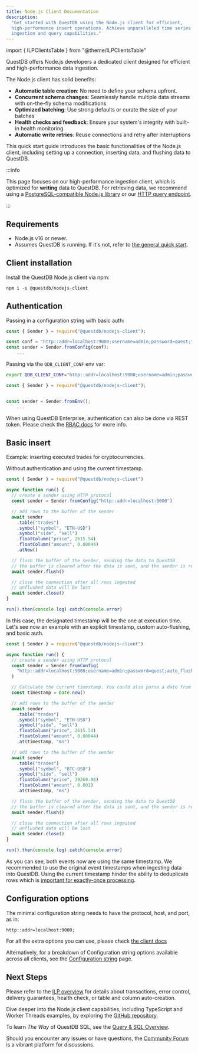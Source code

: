 ```yaml
---
title: Node.js Client Documentation
description:
  "Get started with QuestDB using the Node.js client for efficient,
  high-performance insert operations. Achieve unparalleled time series data
  ingestion and query capabilities."
---
```


import { ILPClientsTable } from "@theme/ILPClientsTable"

QuestDB offers Node.js developers a dedicated client designed for efficient and
high-performance data ingestion.

The Node.js client has solid benefits:

- **Automatic table creation**: No need to define your schema upfront.
- **Concurrent schema changes**: Seamlessly handle multiple data streams with
  on-the-fly schema modifications
- **Optimized batching**: Use strong defaults or curate the size of your batches
- **Health checks and feedback**: Ensure your system's integrity with built-in
  health monitoring
- **Automatic write retries**: Reuse connections and retry after interruptions

This quick start guide introduces the basic functionalities of the Node.js
client, including setting up a connection, inserting data, and flushing data to
QuestDB.

<ILPClientsTable language="NodeJS" />

:::info

This page focuses on our high-performance ingestion client, which is optimized for **writing** data to QuestDB.
For retrieving data, we recommend using a [PostgreSQL-compatible Node.js library](/docs/pgwire/javascript/) or our
[HTTP query endpoint](/docs/reference/sql/overview/#rest-http-api).

:::


## Requirements

- Node.js v16 or newer.
- Assumes QuestDB is running. If it's not, refer to
  [the general quick start](/docs/quick-start/).

## Client installation

Install the QuestDB Node.js client via npm:

```shell
npm i -s @questdb/nodejs-client
```

## Authentication

Passing in a configuration string with basic auth:

```javascript
const { Sender } = require("@questdb/nodejs-client");

const conf = "http::addr=localhost:9000;username=admin;password=quest;"
const sender = Sender.fromConfig(conf);
    ...
```

Passing via the `QDB_CLIENT_CONF` env var:

```bash
export QDB_CLIENT_CONF="http::addr=localhost:9000;username=admin;password=quest;"
```

```javascript
const { Sender } = require("@questdb/nodejs-client");


const sender = Sender.fromEnv();
    ...
```

When using QuestDB Enterprise, authentication can also be done via REST token.
Please check the [RBAC docs](/docs/operations/rbac/#authentication) for more
info.

## Basic insert

Example: inserting executed trades for cryptocurrencies.

Without authentication and using the current timestamp.

```javascript
const { Sender } = require("@questdb/nodejs-client")

async function run() {
  // create a sender using HTTP protocol
  const sender = Sender.fromConfig("http::addr=localhost:9000")

  // add rows to the buffer of the sender
  await sender
    .table("trades")
    .symbol("symbol", "ETH-USD")
    .symbol("side", "sell")
    .floatColumn("price", 2615.54)
    .floatColumn("amount", 0.00044)
    .atNow()

  // flush the buffer of the sender, sending the data to QuestDB
  // the buffer is cleared after the data is sent, and the sender is ready to accept new data
  await sender.flush()

  // close the connection after all rows ingested
  // unflushed data will be lost
  await sender.close()
}

run().then(console.log).catch(console.error)
```

In this case, the designated timestamp will be the one at execution time. Let's
see now an example with an explicit timestamp, custom auto-flushing, and basic
auth.

```javascript
const { Sender } = require("@questdb/nodejs-client")

async function run() {
  // create a sender using HTTP protocol
  const sender = Sender.fromConfig(
    "http::addr=localhost:9000;username=admin;password=quest;auto_flush_rows=100;auto_flush_interval=1000;",
  )

  // Calculate the current timestamp. You could also parse a date from your source data.
  const timestamp = Date.now()

  // add rows to the buffer of the sender
  await sender
    .table("trades")
    .symbol("symbol", "ETH-USD")
    .symbol("side", "sell")
    .floatColumn("price", 2615.54)
    .floatColumn("amount", 0.00044)
    .at(timestamp, "ms")

  // add rows to the buffer of the sender
  await sender
    .table("trades")
    .symbol("symbol", "BTC-USD")
    .symbol("side", "sell")
    .floatColumn("price", 39269.98)
    .floatColumn("amount", 0.001)
    .at(timestamp, "ms")

  // flush the buffer of the sender, sending the data to QuestDB
  // the buffer is cleared after the data is sent, and the sender is ready to accept new data
  await sender.flush()

  // close the connection after all rows ingested
  // unflushed data will be lost
  await sender.close()
}

run().then(console.log).catch(console.error)
```

As you can see, both events now are using the same timestamp. We recommended to
use the original event timestamps when ingesting data into QuestDB. Using the
current timestamp hinder the ability to deduplicate rows which is
[important for exactly-once processing](/docs/reference/api/ilp/overview/#exactly-once-delivery-vs-at-least-once-delivery).

## Configuration options

The minimal configuration string needs to have the protocol, host, and port, as
in:

```
http::addr=localhost:9000;
```

For all the extra options you can use, please check
[the client docs](https://questdb.github.io/nodejs-questdb-client/SenderOptions.html)

Alternatively, for a breakdown of Configuration string options available across
all clients, see the [Configuration string](/docs/configuration-string/) page.

## Next Steps

Please refer to the [ILP overview](/docs/reference/api/ilp/overview) for details
about transactions, error control, delivery guarantees, health check, or table
and column auto-creation.

Dive deeper into the Node.js client capabilities, including TypeScript and
Worker Threads examples, by exploring the
[GitHub repository](https://github.com/questdb/nodejs-questdb-client).

To learn _The Way_ of QuestDB SQL, see the
[Query & SQL Overview](/docs/reference/sql/overview/).

Should you encounter any issues or have questions, the
[Community Forum](https://community.questdb.com/) is a vibrant platform for
discussions.
